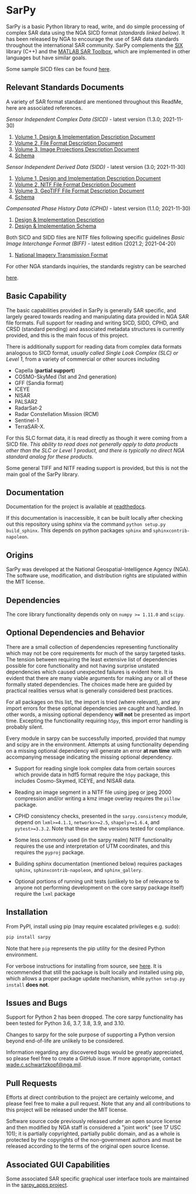 SarPy
=====
SarPy is a basic Python library to read, write, and do simple processing
of complex SAR data using the NGA SICD format *(standards linked below)*. 
It has been released by NGA to encourage the use of SAR data standards
throughout the international SAR community. SarPy complements the
[SIX](https://github.com/ngageoint/six-library) library (C++) and the
[MATLAB SAR Toolbox](https://github.com/ngageoint/MATLAB_SAR), which are
implemented in other languages but have similar goals.

Some sample SICD files can be found 
[here](https://github.com/ngageoint/six-library/wiki/Sample-SICDs).

Relevant Standards Documents
----------------------------
A variety of SAR format standard are mentioned throughout this ReadMe, here are 
associated references. 

*Sensor Independent Complex Data (SICD)* - latest version (1.3.0; 2021-11-30)

1. [Volume 1, Design & Implementation Description Document](https://nsgreg.nga.mil/doc/view?i=5381)
2. [Volume 2, File Format Description Document](https://nsgreg.nga.mil/doc/view?i=5382)
3. [Volume 3, Image Projections Description Document](https://nsgreg.nga.mil/doc/view?i=5383)
4. [Schema](https://nsgreg.nga.mil/doc/view?i=5418)

*Sensor Independent Derived Data (SIDD)* - latest version (3.0; 2021-11-30)
1. [Volume 1, Design and Implementation Description Document](https://nsgreg.nga.mil/doc/view?i=5440)
2. [Volume 2, NITF File Format Description Document]( https://nsgreg.nga.mil/doc/view?i=5441)
3. [Volume 3, GeoTIFF File Format Description Document](https://nsgreg.nga.mil/doc/view?i=5442)
4. [Schema](https://nsgreg.nga.mil/doc/view?i=5231)

*Compensated Phase History Data (CPHD)* - latest version (1.1.0; 2021-11-30)
1. [Design & Implementation Description](https://nsgreg.nga.mil/doc/view?i=5388)
2. [Design & Implementation Schema](https://nsgreg.nga.mil/doc/view?i=5421)

Both SICD and SIDD files are NITF files following specific guidelines
*Basic Image Interchange Format (BIFF)* - latest edition (2021.2; 2021-04-20)
1. [National Imagery Transmission Format](https://nsgreg.nga.mil/doc/view?i=5262)

For other NGA standards inquiries, the standards registry can be searched

[here](https://nsgreg.nga.mil/registries/search/index.jsp?registryType=doc).
 
Basic Capability
----------------
The basic capabilities provided in SarPy is generally SAR specific, and largely 
geared towards reading and manipulating data provided in NGA SAR file formats. 
Full support for reading and writing SICD, SIDD, CPHD, and CRSD (standard pending) 
and associated metadata structures is currently provided, and this is the main 
focus of this project.

There is additionally support for reading data from complex data formats analogous 
to SICD format, *usually called Single Look Complex (SLC) or Level 1*, from a 
variety of commercial or other sources including 
- Capella (**partial support**)
- COSMO-SkyMed (1st and 2nd generation)
- GFF (Sandia format)
- ICEYE
- NISAR
- PALSAR2
- RadarSat-2
- Radar Constellation Mission (RCM)
- Sentinel-1
- TerraSAR-X.

For this SLC format data, it is read directly as though it were coming from a SICD 
file. *This ability to read does not generally apply to data products other 
than the SLC or Level 1 product, and there is typically no direct NGA standard 
analog for these products.*

Some general TIFF and NITF reading support is provided, but this is not the main 
goal of the SarPy library.

Documentation
-------------
Documentation for the project is available at 
[readthedocs](https://sarpy.readthedocs.io/en/latest/).

If this documentation is inaccessible, it can be built locally after checking out 
this repository using sphinx via the command `python setup.py build_sphinx`. 
This depends on python packages `sphinx` and `sphinxcontrib-napoleon`.

Origins
-------
SarPy was developed at the National Geospatial-Intelligence Agency (NGA). The 
software use, modification, and distribution rights are stipulated within the 
MIT license.

Dependencies
------------
The core library functionality depends only on `numpy >= 1.11.0` and `scipy`. 

Optional Dependencies and Behavior
----------------------------------
There are a small collection of dependencies representing functionality which may 
not be core requirements for much of the sarpy targeted tasks. The tension between
requiring the least extensive list of dependencies possible for core functionality 
and not having surprise unstated dependencies which caused unexpected failures is 
evident here. It is evident that there are many viable arguments for making any 
or all of these formally stated dependencies. The choices made here are guided by 
practical realities versus what is generally considered best practices.

For all packages on this list, the import is tried (where relevant), and any 
import errors for these optional dependencies are caught and handled. In other words, 
a missing optional dependency **will not** be presented as import time. Excepting 
the functionality requiring `h5py`, this import error handling is probably silent. 

Every module in sarpy can be successfully imported, provided that numpy and scipy 
are in the environment. Attempts at using functionality depending on a missing 
optional dependency will generate an error **at run time** with accompanying 
message indicating the missing optional dependency.

- Support for reading single look complex data from certain sources which provide 
  data in hdf5 format require the `h5py` package, this includes Cosmo-Skymed, ICEYE, 
  and NISAR data.

- Reading an image segment in a NITF file using jpeg or jpeg 2000 compression 
  and/or writing a kmz image overlay requires the `pillow` package.

- CPHD consistency checks, presented in the `sarpy.consistency` module, depend on 
  `lxml>=4.1.1`, `networkx>=2.5`, `shapely>=1.6.4`, and `pytest>=3.3.2`. Note that these
  are the versions tested for compliance.

- Some less commonly used (in the sarpy realm) NITF functionality requires the use 
  and interpretation of UTM coordinates, and this requires the `pyproj` package. 

- Building sphinx documentation (mentioned below) requires packages `sphinx`, 
  `sphinxcontrib-napoleon`, and `sphinx_gallery`.

- Optional portions of running unit tests (unlikely to be of relevance to anyone 
  not performing development on the core sarpy package itself) require the `lxml`
  package

Installation
------------
From PyPI, install using pip (may require escalated privileges e.g. sudo):
```bash
pip install sarpy
```
Note that here `pip` represents the pip utility for the desired Python environment.

For verbose instructions for installing from source, see 
[here](https://docs.python.org/3/install/index.html). It is recommended that 
still the package is built locally and installed using pip, which allows a proper 
package update mechanism, while `python setup.py install` **does not**.

Issues and Bugs
---------------
Support for Python 2 has been dropped. The core sarpy functionality has been 
tested for Python 3.6, 3.7, 3.8, 3.9, and 3.10. 

Changes to sarpy for the sole purpose of supporting a Python version beyond 
end-of-life are unlikely to be considered.

Information regarding any discovered bugs would be greatly appreciated, so please
feel free to create a GitHub issue. If more appropriate, contact wade.c.schwartzkopf@nga.mil.

Pull Requests
-------------
Efforts at direct contribution to the project are certainly welcome, and please
feel free to make a pull request. Note that any and all contributions to this 
project will be released under the MIT license.

Software source code previously released under an open source license and then 
modified by NGA staff is considered a "joint work" (see 17 USC 101); it is partially 
copyrighted, partially public domain, and as a whole is protected by the copyrights 
of the non-government authors and must be released according to the terms of the 
original open source license.

Associated GUI Capabilities
---------------------------
Some associated SAR specific graphical user interface tools are maintained in the 
[sarpy_apps project](https://github.com/ngageoint/sarpy_apps). 
